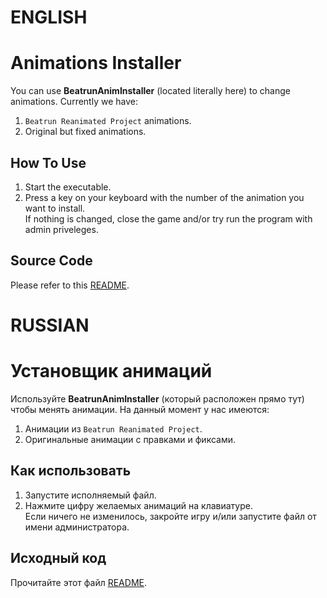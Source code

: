 # ENGLISH

# Animations Installer
You can use **BeatrunAnimInstaller** (located literally here) to change animations. Currently we have:
1. `Beatrun Reanimated Project` animations.
2. Original but fixed animations.

## How To Use
1. Start the executable.
2. Press a key on your keyboard with the number of the animation you want to install.\
If nothing is changed, close the game and/or try run the program with admin priveleges.

## Source Code
Please refer to this [README](../BeatrunAnimInstaller_Source/README.md).

# RUSSIAN

# Установщик анимаций
Используйте **BeatrunAnimInstaller** (который расположен прямо тут) чтобы менять анимации. На данный момент у нас имеются:
1. Анимации из `Beatrun Reanimated Project`.
2. Оригинальные анимации с правками и фиксами.

## Как использовать
1. Запустите исполняемый файл.
2. Нажмите цифру желаемых анимаций на клавиатуре.\
Если ничего не изменилось, закройте игру и/или запустите файл от имени администратора.

## Исходный код
Прочитайте этот файл [README](../BeatrunAnimInstaller_Source/README.md).